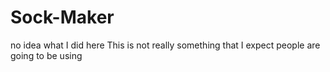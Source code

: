 # Sock-Maker
no idea what I did here
This is not really something that I expect people are going to be using
